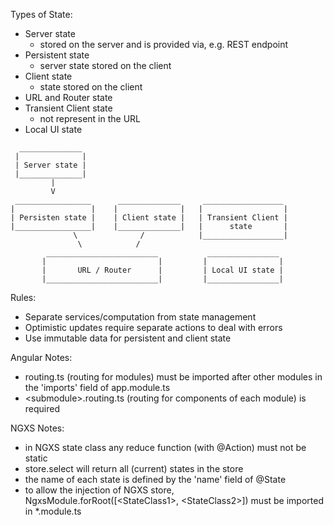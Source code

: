 Types of State:
- Server state
    - stored on the server and is provided via, e.g. REST endpoint
- Persistent state
    - server state stored on the client    
- Client state
    - state stored on the client
- URL and Router state
- Transient Client state    
    - not represent in the URL
- Local UI state

```
  ______________
 |              |
 | Server state |
 |______________|
         |
         V
 _________________      ______________     __________________
|                 |    |              |   |                  |
| Persisten state |    | Client state |   | Transient Client | 
|_________________|    |______________|   |      state       | 
              \              /            |__________________|
               \            /               
        _________________________           ________________
       |                         |         |                | 
       |       URL / Router      |         | Local UI state |
       |_________________________|         |________________|
```

Rules:
- Separate services/computation from state management
- Optimistic updates require separate actions to deal with errors
- Use immutable data for persistent and client state

Angular Notes:
- routing.ts (routing for modules) must be imported after other modules in the 'imports' field of app.module.ts
- \<submodule\>.routing.ts (routing for components of each module) is required

NGXS Notes:
- in NGXS state class any reduce function (with @Action) must not be static
- store.select will return all (current) states in the store
- the name of each state is defined by the 'name' field of @State
- to allow the injection of NGXS store, NgxsModule.forRoot([\<StateClass1\>, \<StateClass2\>]) must be imported in *.module.ts
